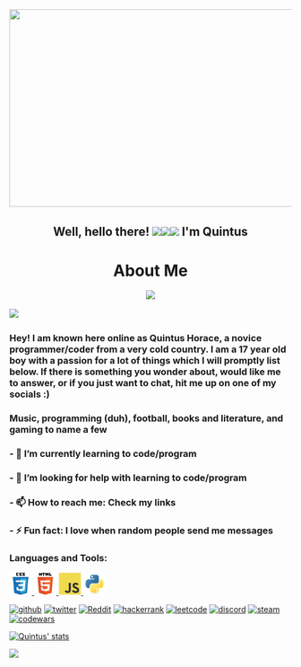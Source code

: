 <div align="center">
  <img src="https://c.tenor.com/RD_Ajk295VcAAAAd/chill.gif" width="640" height="352"/>
</div>

<h2 align="center">Well, hello there! <img src="https://static-cdn.jtvnw.net/emoticons/v2/880744/static/light/3.0"><img src="https://static-cdn.jtvnw.net/emoticons/v2/emotesv2_453537635a4748a2a826ad0d7b9769d2/static/light/3.0"><img src="https://static-cdn.jtvnw.net/emoticons/v2/880743/static/light/3.0"> I'm Quintus</h2>
<h1 align="center">About Me</h1>

<p align="center"> <img src="https://gpvc.arturio.dev/SirQuintusHorace"></p>

![](https://pbs.twimg.com/profile_banners/1548342974991323137/1657995273/1500x500)

### Hey! I am known here online as Quintus Horace, a novice programmer/coder from a very cold country. I am a 17 year old boy with a passion for a lot of things which I will promptly list below. If there is something you wonder about, would like me to answer, or if you just want to chat, hit me up on one of my socials :)
### Music, programming (duh), football, books and literature, and gaming to name a few


### - 🌱 I’m currently **learning to code/program**
### - 🤔 I’m looking for **help with learning to code/program** 
### - 📫 How to reach me: **Check my links**
### - ⚡ Fun fact: **I love when random people send me messages**

<h3 align="left">Languages and Tools:</h3>
<p align="left"> <a href="https://www.w3schools.com/css/" target="_blank" rel="noreferrer"> <img src="https://raw.githubusercontent.com/devicons/devicon/master/icons/css3/css3-original-wordmark.svg" alt="css3" width="40" height="40"/> </a> <a href="https://www.w3.org/html/" target="_blank" rel="noreferrer"> <img src="https://raw.githubusercontent.com/devicons/devicon/master/icons/html5/html5-original-wordmark.svg" alt="html5" width="40" height="40"/> </a> <a href="https://developer.mozilla.org/en-US/docs/Web/JavaScript" target="_blank" rel="noreferrer"> <img src="https://raw.githubusercontent.com/devicons/devicon/master/icons/javascript/javascript-original.svg" alt="javascript" width="40" height="40"/> </a> <a href="https://www.python.org" target="_blank" rel="noreferrer"> <img src="https://raw.githubusercontent.com/devicons/devicon/master/icons/python/python-original.svg" alt="python" width="40" height="40"/> </a> </p>

[<img src='https://cdn.jsdelivr.net/npm/simple-icons@3.0.1/icons/github.svg' alt='github' height='40'>](https://github.com/SirQuintusHorace)  [<img src='https://cdn.jsdelivr.net/npm/simple-icons@3.0.1/icons/twitter.svg' alt='twitter' height='40'>](https://twitter.com/HoraceQuintus)  [<img src='https://cdn.jsdelivr.net/npm/simple-icons@3.0.1/icons/reddit.svg' alt='Reddit' height='40'>](https://www.reddit.com/user/SirQuintusHorace)  [<img src='https://cdn.jsdelivr.net/npm/simple-icons@3.0.1/icons/hackerrank.svg' alt='hackerrank' height='40'>](https://www.hackerrank.com/SirQuintusHorace)  [<img src='https://cdn.jsdelivr.net/npm/simple-icons@3.0.1/icons/leetcode.svg' alt='leetcode' height='40'>](https://leetcode.com/SirQuintusHorace/)  [<img src='https://cdn.jsdelivr.net/npm/simple-icons@3.0.1/icons/discord.svg' alt='discord' height='40'>](https://discordapp.com/users/997886138519912468)  [<img src='https://cdn.jsdelivr.net/npm/simple-icons@3.0.1/icons/steam.svg' alt='steam' height='40'>](https://steamcommunity.com/id/MrPickleBean/)  [<img src='https://cdn.jsdelivr.net/npm/simple-icons@3.0.1/icons/codewars.svg' alt='codewars' height='40'>](https://www.codewars.com/users/SirQuintusHorace)</p>

[![Quintus' stats](https://github-readme-stats.vercel.app/api?username=SirQuintusHorace&theme=tokyonight&show_icons=true)](https://github.com/anuraghazra/github-readme-stats)  

![](https://i.pinimg.com/originals/de/4f/5d/de4f5d547a599bd6680c4a1dd1ba4843.jpg)
